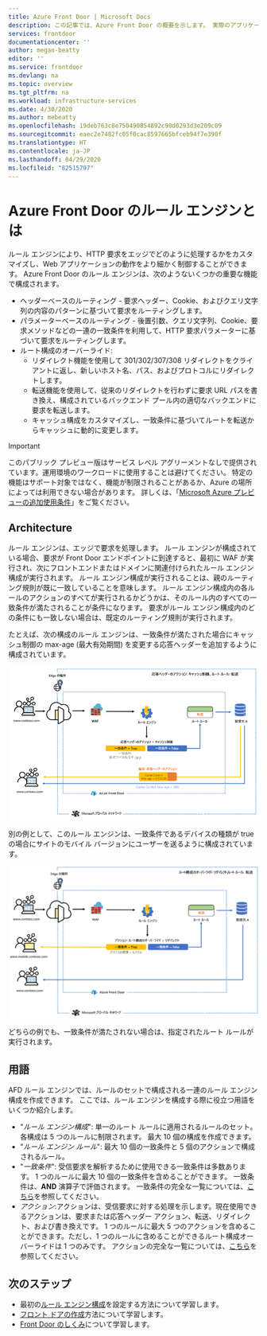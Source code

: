 ```yaml
---
title: Azure Front Door | Microsoft Docs
description: この記事では、Azure Front Door の概要を示します。 実際のアプリケーションのユーザー トラフィックを負荷分散するための選択肢として適切かどうかを見極めましょう。
services: frontdoor
documentationcenter: ''
author: megan-beatty
editor: ''
ms.service: frontdoor
ms.devlang: na
ms.topic: overview
ms.tgt_pltfrm: na
ms.workload: infrastructure-services
ms.date: 4/30/2020
ms.author: mebeatty
ms.openlocfilehash: 19deb763c8e750490854892c90d0293d3e209c09
ms.sourcegitcommit: eaec2e7482fc05f0cac8597665bfceb94f7e390f
ms.translationtype: HT
ms.contentlocale: ja-JP
ms.lasthandoff: 04/29/2020
ms.locfileid: "82515797"
---
```

# <a name="what-is-rules-engine-for-azure-front-door"></a>Azure Front Door のルール エンジンとは 

ルール エンジンにより、HTTP 要求をエッジでどのように処理するかをカスタマイズし、Web アプリケーションの動作をより細かく制御することができます。 Azure Front Door のルール エンジンは、次のようないくつかの重要な機能で構成されます。

- ヘッダーベースのルーティング - 要求ヘッダー、Cookie、およびクエリ文字列の内容のパターンに基づいて要求をルーティングします。
- パラメーターベースのルーティング - 後置引数、クエリ文字列、Cookie、要求メソッドなどの一連の一致条件を利用して、HTTP 要求パラメーターに基づいて要求をルーティングします。 
- ルート構成のオーバーライド: 
    - リダイレクト機能を使用して 301/302/307/308 リダイレクトをクライアントに返し、新しいホスト名、パス、およびプロトコルにリダイレクトします。 
    - 転送機能を使用して、従来のリダイレクトを行わずに要求 URL パスを書き換え、構成されているバックエンド プール内の適切なバックエンドに要求を転送します。 
    - キャッシュ構成をカスタマイズし、一致条件に基づいてルートを転送からキャッシュに動的に変更します。 

> [!IMPORTANT]
> このパブリック プレビュー版はサービス レベル アグリーメントなしで提供されています。運用環境のワークロードに使用することは避けてください。 特定の機能はサポート対象ではなく、機能が制限されることがあるか、Azure の場所によっては利用できない場合があります。 詳しくは、「[Microsoft Azure プレビューの追加使用条件](https://azure.microsoft.com/support/legal/preview-supplemental-terms/)」をご覧ください。
>

## <a name="architecture"></a>Architecture 

ルール エンジンは、エッジで要求を処理します。 ルール エンジンが構成されている場合、要求が Front Door エンドポイントに到達すると、最初に WAF が実行され、次にフロントエンドまたはドメインに関連付けられたルール エンジン構成が実行されます。 ルール エンジン構成が実行されることは、親のルーティング規則が既に一致していることを意味します。 ルール エンジン構成内の各ルールのアクションのすべてが実行されるかどうかは、そのルール内のすべての一致条件が満たされることが条件になります。 要求がルール エンジン構成内のどの条件にも一致しない場合は、既定のルーティング規則が実行されます。 

たとえば、次の構成のルール エンジンは、一致条件が満たされた場合にキャッシュ制御の max-age (最大有効期間) を変更する応答ヘッダーを追加するように構成されています。 

![応答ヘッダーのアクション](./media/front-door-rules-engine/rules-engine-architecture-3.png)

別の例として、このルール エンジンは、一致条件であるデバイスの種類が true の場合にサイトのモバイル バージョンにユーザーを送るように構成されています。 

![ルート構成のオーバーライド](./media/front-door-rules-engine/rules-engine-architecture-1.png)

どちらの例でも、一致条件が満たされない場合は、指定されたルート ルールが実行されます。 

## <a name="terminology"></a>用語 

AFD ルール エンジンでは、ルールのセットで構成される一連のルール エンジン構成を作成できます。 ここでは、ルール エンジンを構成する際に役立つ用語をいくつか紹介します。 

- "*ルール エンジン構成*": 単一のルート ルールに適用されるルールのセット。 各構成は 5 つのルールに制限されます。 最大 10 個の構成を作成できます。 
- "*ルール エンジン ルール*": 最大 10 個の一致条件と 5 個のアクションで構成されるルール。
- "*一致条件*": 受信要求を解析するために使用できる一致条件は多数あります。 1 つのルールに最大 10 個の一致条件を含めることができます。 一致条件は、**AND** 演算子で評価されます。 一致条件の完全な一覧については、[こちら](front-door-rules-engine-match-conditions.md)を参照してください。 
- *アクション*:アクションは、受信要求に対する処理を示します。現在使用できるアクションは、要求または応答ヘッダー アクション、転送、リダイレクト、および書き換えです。 1 つのルールに最大 5 つのアクションを含めることができます。ただし、1 つのルールに含めることができるルート構成オーバーライドは 1 つのみです。  アクションの完全な一覧については、[こちら](front-door-rules-engine-actions.md)を参照してください。


## <a name="next-steps"></a>次のステップ

- 最初の[ルール エンジン構成](front-door-tutorial-rules-engine.md)を設定する方法について学習します。 
- [フロント ドアの作成](quickstart-create-front-door.md)方法について学習します。
- [Front Door のしくみ](front-door-routing-architecture.md)について学習します。
